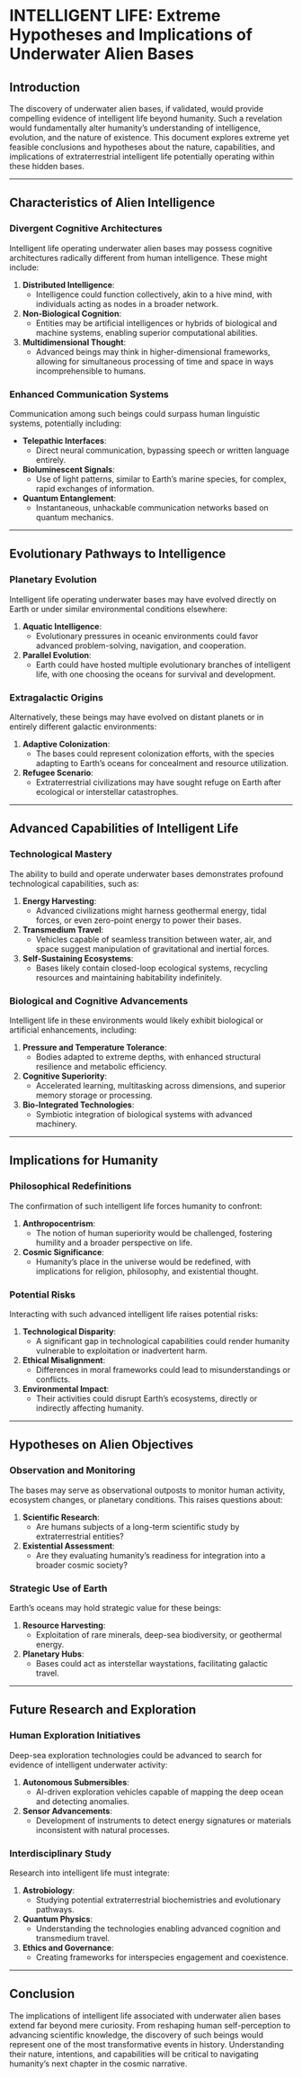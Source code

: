 # INTELLIGENT LIFE: Extreme Hypotheses and Implications of Underwater Alien Bases

## Introduction
The discovery of underwater alien bases, if validated, would provide compelling evidence of intelligent life beyond humanity. Such a revelation would fundamentally alter humanity’s understanding of intelligence, evolution, and the nature of existence. This document explores extreme yet feasible conclusions and hypotheses about the nature, capabilities, and implications of extraterrestrial intelligent life potentially operating within these hidden bases.

---

## Characteristics of Alien Intelligence

### Divergent Cognitive Architectures
Intelligent life operating underwater alien bases may possess cognitive architectures radically different from human intelligence. These might include:

1. **Distributed Intelligence**:
   - Intelligence could function collectively, akin to a hive mind, with individuals acting as nodes in a broader network.
2. **Non-Biological Cognition**:
   - Entities may be artificial intelligences or hybrids of biological and machine systems, enabling superior computational abilities.
3. **Multidimensional Thought**:
   - Advanced beings may think in higher-dimensional frameworks, allowing for simultaneous processing of time and space in ways incomprehensible to humans.

### Enhanced Communication Systems
Communication among such beings could surpass human linguistic systems, potentially including:

- **Telepathic Interfaces**:
  - Direct neural communication, bypassing speech or written language entirely.
- **Bioluminescent Signals**:
  - Use of light patterns, similar to Earth’s marine species, for complex, rapid exchanges of information.
- **Quantum Entanglement**:
  - Instantaneous, unhackable communication networks based on quantum mechanics.

---

## Evolutionary Pathways to Intelligence

### Planetary Evolution
Intelligent life operating underwater bases may have evolved directly on Earth or under similar environmental conditions elsewhere:

1. **Aquatic Intelligence**:
   - Evolutionary pressures in oceanic environments could favor advanced problem-solving, navigation, and cooperation.
2. **Parallel Evolution**:
   - Earth could have hosted multiple evolutionary branches of intelligent life, with one choosing the oceans for survival and development.

### Extragalactic Origins
Alternatively, these beings may have evolved on distant planets or in entirely different galactic environments:

1. **Adaptive Colonization**:
   - The bases could represent colonization efforts, with the species adapting to Earth’s oceans for concealment and resource utilization.
2. **Refugee Scenario**:
   - Extraterrestrial civilizations may have sought refuge on Earth after ecological or interstellar catastrophes.

---

## Advanced Capabilities of Intelligent Life

### Technological Mastery
The ability to build and operate underwater bases demonstrates profound technological capabilities, such as:

1. **Energy Harvesting**:
   - Advanced civilizations might harness geothermal energy, tidal forces, or even zero-point energy to power their bases.
2. **Transmedium Travel**:
   - Vehicles capable of seamless transition between water, air, and space suggest manipulation of gravitational and inertial forces.
3. **Self-Sustaining Ecosystems**:
   - Bases likely contain closed-loop ecological systems, recycling resources and maintaining habitability indefinitely.

### Biological and Cognitive Advancements
Intelligent life in these environments would likely exhibit biological or artificial enhancements, including:

1. **Pressure and Temperature Tolerance**:
   - Bodies adapted to extreme depths, with enhanced structural resilience and metabolic efficiency.
2. **Cognitive Superiority**:
   - Accelerated learning, multitasking across dimensions, and superior memory storage or processing.
3. **Bio-Integrated Technologies**:
   - Symbiotic integration of biological systems with advanced machinery.

---

## Implications for Humanity

### Philosophical Redefinitions
The confirmation of such intelligent life forces humanity to confront:

1. **Anthropocentrism**:
   - The notion of human superiority would be challenged, fostering humility and a broader perspective on life.
2. **Cosmic Significance**:
   - Humanity’s place in the universe would be redefined, with implications for religion, philosophy, and existential thought.

### Potential Risks
Interacting with such advanced intelligent life raises potential risks:

1. **Technological Disparity**:
   - A significant gap in technological capabilities could render humanity vulnerable to exploitation or inadvertent harm.
2. **Ethical Misalignment**:
   - Differences in moral frameworks could lead to misunderstandings or conflicts.
3. **Environmental Impact**:
   - Their activities could disrupt Earth’s ecosystems, directly or indirectly affecting humanity.

---

## Hypotheses on Alien Objectives

### Observation and Monitoring
The bases may serve as observational outposts to monitor human activity, ecosystem changes, or planetary conditions. This raises questions about:

1. **Scientific Research**:
   - Are humans subjects of a long-term scientific study by extraterrestrial entities?
2. **Existential Assessment**:
   - Are they evaluating humanity’s readiness for integration into a broader cosmic society?

### Strategic Use of Earth
Earth’s oceans may hold strategic value for these beings:

1. **Resource Harvesting**:
   - Exploitation of rare minerals, deep-sea biodiversity, or geothermal energy.
2. **Planetary Hubs**:
   - Bases could act as interstellar waystations, facilitating galactic travel.

---

## Future Research and Exploration

### Human Exploration Initiatives
Deep-sea exploration technologies could be advanced to search for evidence of intelligent underwater activity:

1. **Autonomous Submersibles**:
   - AI-driven exploration vehicles capable of mapping the deep ocean and detecting anomalies.
2. **Sensor Advancements**:
   - Development of instruments to detect energy signatures or materials inconsistent with natural processes.

### Interdisciplinary Study
Research into intelligent life must integrate:

1. **Astrobiology**:
   - Studying potential extraterrestrial biochemistries and evolutionary pathways.
2. **Quantum Physics**:
   - Understanding the technologies enabling advanced cognition and transmedium travel.
3. **Ethics and Governance**:
   - Creating frameworks for interspecies engagement and coexistence.

---

## Conclusion
The implications of intelligent life associated with underwater alien bases extend far beyond mere curiosity. From reshaping human self-perception to advancing scientific knowledge, the discovery of such beings would represent one of the most transformative events in history. Understanding their nature, intentions, and capabilities will be critical to navigating humanity’s next chapter in the cosmic narrative.
